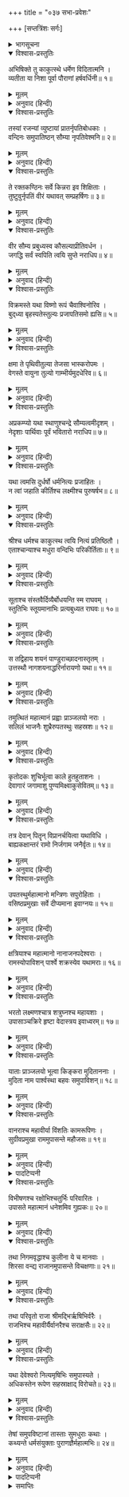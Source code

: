 +++
title = "०३७ सभा-प्रवेशः"

+++
[सप्तत्रिंशः सर्गः]



<details><summary>भागसूचना</summary>

37. श्रीरामका सभासदोंके साथ राजसभामें बैठना
</details>

<details open><summary>विश्वास-प्रस्तुतिः</summary>

अभिषिक्ते तु काकुत्स्थे धर्मेण विदितात्मनि ।  
व्यतीता या निशा पूर्वा पौराणां हर्षवर्धिनी॥ १॥
</details>

<details><summary>मूलम्</summary>

अभिषिक्ते तु काकुत्स्थे धर्मेण विदितात्मनि ।  
व्यतीता या निशा पूर्वा पौराणां हर्षवर्धिनी॥ १॥
</details>

<details><summary>अनुवाद (हिन्दी)</summary>

ककुत्स्थकुलभूषण आत्मज्ञानी श्रीरामचन्द्रजीका धर्मपूर्वक राज्याभिषेक हो जानेपर पुरवासियोंका हर्ष बढ़ानेवाली उनकी पहली रात्रि व्यतीत हुई॥ १॥
</details>

<details open><summary>विश्वास-प्रस्तुतिः</summary>

तस्यां रजन्यां व्युष्टायां प्रातर्नृपतिबोधकाः ।  
वन्दिनः समुपातिष्ठन् सौम्या नृपतिवेश्मनि॥ २॥
</details>

<details><summary>मूलम्</summary>

तस्यां रजन्यां व्युष्टायां प्रातर्नृपतिबोधकाः ।  
वन्दिनः समुपातिष्ठन् सौम्या नृपतिवेश्मनि॥ २॥
</details>

<details><summary>अनुवाद (हिन्दी)</summary>

वह रात बीतनेपर जब सबेरा हुआ, तब प्रातःकाल महाराज श्रीरामको जगानेवाले सौम्य वन्दीजन राजमहलमें उपस्थित हुए॥ २॥
</details>

<details open><summary>विश्वास-प्रस्तुतिः</summary>

ते रक्तकण्ठिनः सर्वे किन्नरा इव शिक्षिताः ।  
तुष्टुवुर्नृपतिं वीरं यथावत् सम्प्रहर्षिणः॥ ३॥
</details>

<details><summary>मूलम्</summary>

ते रक्तकण्ठिनः सर्वे किन्नरा इव शिक्षिताः ।  
तुष्टुवुर्नृपतिं वीरं यथावत् सम्प्रहर्षिणः॥ ३॥
</details>

<details><summary>अनुवाद (हिन्दी)</summary>

उनके कण्ठ बड़े मधुर थे । वे संगीतकी कलामें किन्नरोंके समान सुशिक्षित थे । उन्होंने बड़े हर्षमें भरकर यथावत्-रूपसे वीर नरेश श्रीरघुनाथजीका स्तवन आरम्भ किया॥ ३॥
</details>

<details open><summary>विश्वास-प्रस्तुतिः</summary>

वीर सौम्य प्रबुध्यस्व कौसल्याप्रीतिवर्धन ।  
जगद्धि सर्वं स्वपिति त्वयि सुप्ते नराधिप॥ ४॥
</details>

<details><summary>मूलम्</summary>

वीर सौम्य प्रबुध्यस्व कौसल्याप्रीतिवर्धन ।  
जगद्धि सर्वं स्वपिति त्वयि सुप्ते नराधिप॥ ४॥
</details>

<details><summary>अनुवाद (हिन्दी)</summary>

‘श्रीकौसल्याजीका आनन्द बढ़ानेवाले सौम्य-स्वरूप वीर श्रीरघुवीर! आप जागिये । महाराज! आपके सोये रहनेपर तो सारा जगत् ही सोया रहेगा (ब्राह्ममुहूर्तमें उठकर धर्मानुष्ठानमें नहीं लग सकेगा)॥ ४॥
</details>

<details open><summary>विश्वास-प्रस्तुतिः</summary>

विक्रमस्ते यथा विष्णो रूपं चैवाश्विनोरिव ।  
बुद‍्ध्या बृहस्पतेस्तुल्यः प्रजापतिसमो ह्यसि॥ ५॥
</details>

<details><summary>मूलम्</summary>

विक्रमस्ते यथा विष्णो रूपं चैवाश्विनोरिव ।  
बुद‍्ध्या बृहस्पतेस्तुल्यः प्रजापतिसमो ह्यसि॥ ५॥
</details>

<details><summary>अनुवाद (हिन्दी)</summary>

‘आपका पराक्रम भगवान् विष्णुके समान तथा रूप अश्विनीकुमारोंके समान है । बुद्धिमें आप बृहस्पतिके तुल्य हैं और प्रजापालनमें साक्षात् प्रजापतिके सदृश हैं॥ ५॥
</details>

<details open><summary>विश्वास-प्रस्तुतिः</summary>

क्षमा ते पृथिवीतुल्या तेजसा भास्करोपमः ।  
वेगस्ते वायुना तुल्यो गाम्भीर्यमुदधेरिव॥ ६॥
</details>

<details><summary>मूलम्</summary>

क्षमा ते पृथिवीतुल्या तेजसा भास्करोपमः ।  
वेगस्ते वायुना तुल्यो गाम्भीर्यमुदधेरिव॥ ६॥
</details>

<details><summary>अनुवाद (हिन्दी)</summary>

‘आपकी क्षमा पृथ्वीके समान और तेज भगवान् भास्करके समान है । वेग वायुके तुल्य और गम्भीरता समुद्रके सदृश है॥ ६॥
</details>

<details open><summary>विश्वास-प्रस्तुतिः</summary>

अप्रकम्प्यो यथा स्थाणुश्चन्द्रे सौम्यत्वमीदृशम् ।  
नेदृशाः पार्थिवाः पूर्वं भवितारो नराधिप॥ ७॥
</details>

<details><summary>मूलम्</summary>

अप्रकम्प्यो यथा स्थाणुश्चन्द्रे सौम्यत्वमीदृशम् ।  
नेदृशाः पार्थिवाः पूर्वं भवितारो नराधिप॥ ७॥
</details>

<details><summary>अनुवाद (हिन्दी)</summary>

‘नरेश्वर! आप भगवान् शङ्करके समान युद्धमें अविचल हैं । आपकी-सी सौम्यता चन्द्रमामें ही पायी जाती है । आपके समान राजा न पहले थे और न भविष्यमें होंगे॥ ७॥
</details>

<details open><summary>विश्वास-प्रस्तुतिः</summary>

यथा त्वमसि दुर्धर्षो धर्मनित्यः प्रजाहितः ।  
न त्वां जहाति कीर्तिश्च लक्ष्मीश्च पुरुषर्षभ॥ ८॥
</details>

<details><summary>मूलम्</summary>

यथा त्वमसि दुर्धर्षो धर्मनित्यः प्रजाहितः ।  
न त्वां जहाति कीर्तिश्च लक्ष्मीश्च पुरुषर्षभ॥ ८॥
</details>

<details><summary>अनुवाद (हिन्दी)</summary>

‘पुरुषोत्तम! आपको परास्त करना कठिन ही नहीं, असम्भव है । आप सदा धर्ममें संलग्न रहते हुए प्रजाके हित-साधनमें तत्पर रहते हैं, अतः कीर्ति और लक्ष्मी आपको कभी नहीं छोड़ती हैं॥ ८॥
</details>

<details open><summary>विश्वास-प्रस्तुतिः</summary>

श्रीश्च धर्मश्च काकुत्स्थ त्वयि नित्यं प्रतिष्ठितौ ।  
एताश्चान्याश्च मधुरा वन्दिभिः परिकीर्तिताः॥ ९॥
</details>

<details><summary>मूलम्</summary>

श्रीश्च धर्मश्च काकुत्स्थ त्वयि नित्यं प्रतिष्ठितौ ।  
एताश्चान्याश्च मधुरा वन्दिभिः परिकीर्तिताः॥ ९॥
</details>

<details><summary>अनुवाद (हिन्दी)</summary>

‘ककुत्स्थकुलनन्दन! ऐश्वर्य और धर्म आपमें नित्य प्रतिष्ठित हैं ।’ वन्दीजनोंने ये तथा और भी बहुत-सी सुमधुर स्तुतियाँ सुनायीं॥ ९॥
</details>

<details open><summary>विश्वास-प्रस्तुतिः</summary>

सूताश्च संस्तवैर्दिव्यैर्बोधयन्ति स्म राघवम् ।  
स्तुतिभिः स्तूयमानाभिः प्रत्यबुध्यत राघवः॥ १०॥
</details>

<details><summary>मूलम्</summary>

सूताश्च संस्तवैर्दिव्यैर्बोधयन्ति स्म राघवम् ।  
स्तुतिभिः स्तूयमानाभिः प्रत्यबुध्यत राघवः॥ १०॥
</details>

<details><summary>अनुवाद (हिन्दी)</summary>

सूत भी दिव्य स्तुतियोंद्वारा श्रीरघुनाथजीको जगाते रहे । इस प्रकार सुनायी जाती हुई स्तुतियोंके द्वारा भगवान् श्रीराम जागे॥ १०॥
</details>

<details open><summary>विश्वास-प्रस्तुतिः</summary>

स तद्विहाय शयनं पाण्डुराच्छादनास्तृतम् ।  
उत्तस्थौ नागशयनाद्धरिर्नारायणो यथा॥ ११॥
</details>

<details><summary>मूलम्</summary>

स तद्विहाय शयनं पाण्डुराच्छादनास्तृतम् ।  
उत्तस्थौ नागशयनाद्धरिर्नारायणो यथा॥ ११॥
</details>

<details><summary>अनुवाद (हिन्दी)</summary>

जैसे पापहारी भगवान् नारायण सर्पशय्यासे उठते हैं, उसी प्रकार वे भी श्वेत बिछौनोंसे ढकी हुई शय्याको छोड़कर उठ बैठे॥ ११॥
</details>

<details open><summary>विश्वास-प्रस्तुतिः</summary>

तमुत्थितं महात्मानं प्रह्वाः प्राञ्जलयो नराः ।  
सलिलं भाजनैः शुभ्रैरुपतस्थुः सहस्रशः॥ १२॥
</details>

<details><summary>मूलम्</summary>

तमुत्थितं महात्मानं प्रह्वाः प्राञ्जलयो नराः ।  
सलिलं भाजनैः शुभ्रैरुपतस्थुः सहस्रशः॥ १२॥
</details>

<details><summary>अनुवाद (हिन्दी)</summary>

महाराजके शय्यासे उठते ही सहस्रों सेवक विनयपूर्वक हाथ जोड़ उज्ज्वल पात्रोंमें जल लिये उनकी सेवामें उपस्थित हुए॥ १२॥
</details>

<details open><summary>विश्वास-प्रस्तुतिः</summary>

कृतोदकः शुचिर्भूत्वा काले हुतहुताशनः ।  
देवागारं जगामाशु पुण्यमिक्ष्वाकुसेवितम्॥ १३॥
</details>

<details><summary>मूलम्</summary>

कृतोदकः शुचिर्भूत्वा काले हुतहुताशनः ।  
देवागारं जगामाशु पुण्यमिक्ष्वाकुसेवितम्॥ १३॥
</details>

<details><summary>अनुवाद (हिन्दी)</summary>

स्नान आदि करके शुद्ध हो उन्होंने समयपर अग्निमें आहुति दी और शीघ्र ही इक्ष्वाकुवंशियोंद्वारा सेवित पवित्र देवमन्दिरमें वे पधारे॥ १३॥
</details>

<details open><summary>विश्वास-प्रस्तुतिः</summary>

तत्र देवान् पितॄन् विप्रानर्चयित्वा यथाविधि ।  
बाह्यकक्षान्तरं रामो निर्जगाम जनैर्वृतः॥ १४॥
</details>

<details><summary>मूलम्</summary>

तत्र देवान् पितॄन् विप्रानर्चयित्वा यथाविधि ।  
बाह्यकक्षान्तरं रामो निर्जगाम जनैर्वृतः॥ १४॥
</details>

<details><summary>अनुवाद (हिन्दी)</summary>

वहाँ देवताओं, पितरों और ब्राह्मणोंका विधिवत् पूजन करके वे अनेक कर्मचारियोंके साथ बाहरकी ड्योढ़ीमें आये॥
</details>

<details open><summary>विश्वास-प्रस्तुतिः</summary>

उपतस्थुर्महात्मानो मन्त्रिणः सपुरोहिताः ।  
वसिष्ठप्रमुखाः सर्वे दीप्यमाना इवाग्नयः॥ १५॥
</details>

<details><summary>मूलम्</summary>

उपतस्थुर्महात्मानो मन्त्रिणः सपुरोहिताः ।  
वसिष्ठप्रमुखाः सर्वे दीप्यमाना इवाग्नयः॥ १५॥
</details>

<details><summary>अनुवाद (हिन्दी)</summary>

इसी समय प्रज्वलित अग्निके समान तेजस्वी वसिष्ठ आदि सभी महात्मा मन्त्री और पुरोहित वहाँ उपस्थित हुए॥ १५॥
</details>

<details open><summary>विश्वास-प्रस्तुतिः</summary>

क्षत्रियाश्च महात्मानो नानाजनपदेश्वराः ।  
रामस्योपाविशन् पार्श्वे शक्रस्येव यथामराः॥ १६॥
</details>

<details><summary>मूलम्</summary>

क्षत्रियाश्च महात्मानो नानाजनपदेश्वराः ।  
रामस्योपाविशन् पार्श्वे शक्रस्येव यथामराः॥ १६॥
</details>

<details><summary>अनुवाद (हिन्दी)</summary>

तत्पश्चात् अनेकानेक जनपदोंके स्वामी महामनस्वी क्षत्रिय श्रीरामचन्द्रजीके पास उसी तरह आकर बैठे, जैसे इन्द्रके समीप देवतालोग आकर बैठा करते हैं॥ १६॥
</details>

<details open><summary>विश्वास-प्रस्तुतिः</summary>

भरतो लक्ष्मणश्चात्र शत्रुघ्नश्च महायशाः ।  
उपासाञ्चक्रिरे हृष्टा वेदास्त्रय इवाध्वरम्॥ १७॥
</details>

<details><summary>मूलम्</summary>

भरतो लक्ष्मणश्चात्र शत्रुघ्नश्च महायशाः ।  
उपासाञ्चक्रिरे हृष्टा वेदास्त्रय इवाध्वरम्॥ १७॥
</details>

<details><summary>अनुवाद (हिन्दी)</summary>

महायशस्वी भरत, लक्ष्मण और शत्रुघ्न—ये तीनों भाई बड़े हर्षके साथ उसी तरह भगवान् श्रीरामकी सेवामें उपस्थित रहते थे, जैसे तीनों वेद यज्ञकी॥ १७॥
</details>

<details open><summary>विश्वास-प्रस्तुतिः</summary>

याताः प्राञ्जलयो भूत्वा किङ्करा मुदिताननाः ।  
मुदिता नाम पार्श्वस्था बहवः समुपाविशन्॥ १८॥
</details>

<details><summary>मूलम्</summary>

याताः प्राञ्जलयो भूत्वा किङ्करा मुदिताननाः ।  
मुदिता नाम पार्श्वस्था बहवः समुपाविशन्॥ १८॥
</details>

<details><summary>अनुवाद (हिन्दी)</summary>

इसी समय मुदित नामसे प्रसिद्ध बहुत-से सेवक भी, जिनके मुखपर प्रसन्नता खेलती रहती थी, हाथ जोड़े सभाभवनमें आये और श्रीरघुनाथजीके पास बैठ गये॥ १८॥
</details>

<details open><summary>विश्वास-प्रस्तुतिः</summary>

वानराश्च महावीर्या विंशतिः कामरूपिणः ।  
सुग्रीवप्रमुखा राममुपासन्ते महौजसः॥ १९॥
</details>

<details><summary>मूलम्</summary>

वानराश्च महावीर्या विंशतिः कामरूपिणः ।  
सुग्रीवप्रमुखा राममुपासन्ते महौजसः॥ १९॥
</details>

<details><summary>अनुवाद (हिन्दी)</summary>

फिर महापराक्रमी महातेजस्वी तथा इच्छानुसार रूप धारण करनेवाले सुग्रीव आदि बीस* वानर भगवान् श्रीरामके समीप आकर बैठे॥ १९॥
</details>

<details><summary>पादटिप्पनी</summary>

* सुग्रीव, अङ्गद, हनुमान्, जाम्बवान्, सुषेण, तार, नील, नल, मैन्द, द्विविद, कुमुद, शरभ, शतबलि, गन्धमादन, गज, गवाक्ष, गवय, धूम्र, रम्भ तथा ज्योतिमुख—ये प्रधान-प्रधान वानर-वीर बीसकी संख्यामें उपस्थित थे ।
</details>

<details open><summary>विश्वास-प्रस्तुतिः</summary>

विभीषणश्च रक्षोभिश्चतुर्भिः परिवारितः ।  
उपासते महात्मानं धनेशमिव गुह्यकः॥ २०॥
</details>

<details><summary>मूलम्</summary>

विभीषणश्च रक्षोभिश्चतुर्भिः परिवारितः ।  
उपासते महात्मानं धनेशमिव गुह्यकः॥ २०॥
</details>

<details><summary>अनुवाद (हिन्दी)</summary>

अपने चार राक्षस मन्त्रियोंसे घिरे हुए विभीषण भी उसी प्रकार महात्मा श्रीरामकी सेवामें उपस्थित हुए, जैसे गुह्यकगण धनपति कुबेरकी सेवामें उपस्थित होते हैं॥ २०॥
</details>

<details open><summary>विश्वास-प्रस्तुतिः</summary>

तथा निगमवृद्धाश्च कुलीना ये च मानवाः ।  
शिरसा वन्द्य राजानमुपासन्ते विचक्षणाः॥ २१॥
</details>

<details><summary>मूलम्</summary>

तथा निगमवृद्धाश्च कुलीना ये च मानवाः ।  
शिरसा वन्द्य राजानमुपासन्ते विचक्षणाः॥ २१॥
</details>

<details><summary>अनुवाद (हिन्दी)</summary>

जो लोग शास्त्रज्ञानमें बढ़े-चढ़े और कुलीन थे, वे चतुर मनुष्य भी महाराजको मस्तक झुकाकर प्रणाम करके वहाँ बैठ गये॥ २१॥
</details>

<details open><summary>विश्वास-प्रस्तुतिः</summary>

तथा परिवृतो राजा श्रीमद्भिर्ऋषिभिर्वरैः ।  
राजभिश्च महावीर्यैर्वानरैश्च सराक्षसैः॥ २२॥
</details>

<details><summary>मूलम्</summary>

तथा परिवृतो राजा श्रीमद्भिर्ऋषिभिर्वरैः ।  
राजभिश्च महावीर्यैर्वानरैश्च सराक्षसैः॥ २२॥
</details>

<details><summary>अनुवाद (हिन्दी)</summary>

इस प्रकार बहुत-से श्रेष्ठ एवं तेजस्वी महर्षि, महापराक्रमी राजा, वानर और राक्षसोंसे घिरे राजसभामें बैठे हुए श्रीरघुनाथजी बड़ी शोभा पा रहे थे॥ २२॥
</details>

<details open><summary>विश्वास-प्रस्तुतिः</summary>

यथा देवेश्वरो नित्यमृषिभिः समुपास्यते ।  
अधिकस्तेन रूपेण सहस्राक्षाद् विरोचते॥ २३॥
</details>

<details><summary>मूलम्</summary>

यथा देवेश्वरो नित्यमृषिभिः समुपास्यते ।  
अधिकस्तेन रूपेण सहस्राक्षाद् विरोचते॥ २३॥
</details>

<details><summary>अनुवाद (हिन्दी)</summary>

जैसे देवराज इन्द्र सदा ऋषियोंसे सेवित होते हैं, उसी तरह महर्षि-मण्डलीसे घिरे हुए श्रीरामचन्द्रजी उस समय सहस्रलोचन इन्द्रसे भी अधिक शोभा पा रहे थे॥ २३॥
</details>

<details open><summary>विश्वास-प्रस्तुतिः</summary>

तेषां समुपविष्टानां तास्ताः सुमधुराः कथाः ।  
कथ्यन्ते धर्मसंयुक्ताः पुराणज्ञैर्महात्मभिः॥ २४॥
</details>

<details><summary>मूलम्</summary>

तेषां समुपविष्टानां तास्ताः सुमधुराः कथाः ।  
कथ्यन्ते धर्मसंयुक्ताः पुराणज्ञैर्महात्मभिः॥ २४॥
</details>

<details><summary>अनुवाद (हिन्दी)</summary>

जब सब लोग यथास्थान बैठ गये, तब पुराणवेत्ता महात्मा लोग भिन्न-भिन्न धर्म-कथाएँ कहने लगे*॥ २४॥
</details>

<details><summary>पादटिप्पनी</summary>

* इस सर्गके बाद कुछ प्रतियोंमें प्रक्षिप्त रूपसे पाँच सर्ग और उपलब्ध होते हैं, जिनमें वाली और सुग्रीवकी उत्पत्तिका तथा रावणके श्वेतद्वीपमें गमनका इतिहास वर्णित है । इस इतिहासके वक्ता भी अगस्त्यजी ही हैं । परंतु इसके पहले सर्गमें ही अगस्त्यजीके बिदा होनेका वर्णन आ गया है; अतः यहाँ इन सर्गोंका उल्लेख असङ्गत प्रतीत होता है । इसीलिये ये सर्ग यहाँ नहीं लिये गये हैं ।
</details>

<details><summary>समाप्तिः</summary>

इत्यार्षे श्रीमद्रामायणे वाल्मीकीये आदिकाव्ये उत्तरकाण्डे सप्तत्रिंशः सर्गः॥ ३७॥  
इस प्रकार श्रीवाल्मीकिनिर्मित आर्षरामायण आदिकाव्यके उत्तरकाण्डमें सैंतीसवाँ सर्ग पूरा हुआ॥ ३७॥
</details>

